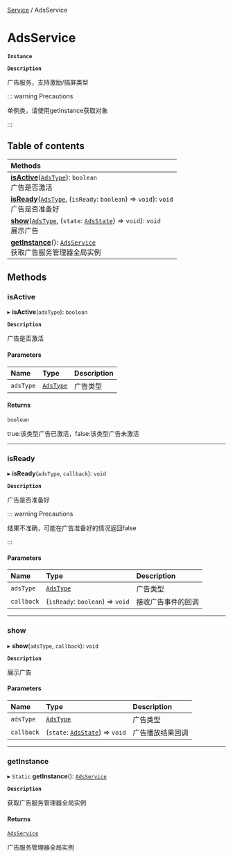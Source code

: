 [Service](../modules/Service.Service.md) / AdsService

# AdsService <Badge type="tip" text="Class" /> 

**`Instance`**

**`Description`**

广告服务，支持激励/插屏类型

::: warning Precautions

单例类，请使用getInstance获取对象

:::

## Table of contents

| Methods |
| :-----|
| **[isActive](Service.AdsService.md#isactive)**([`AdsType`](../enums/Service.AdsType.md)): `boolean` <br> 广告是否激活|
| **[isReady](Service.AdsService.md#isready)**([`AdsType`](../enums/Service.AdsType.md), (`isReady`: `boolean`) => `void`): `void` <br> 广告是否准备好|
| **[show](Service.AdsService.md#show)**([`AdsType`](../enums/Service.AdsType.md), (`state`: [`AdsState`](../enums/Service.AdsState.md)) => `void`): `void` <br> 展示广告|
| **[getInstance](Service.AdsService.md#getinstance)**(): [`AdsService`](Service.AdsService.md) <br> 获取广告服务管理器全局实例|

## Methods

### isActive  

▸ **isActive**(`adsType`): `boolean` <Badge type="tip" text="other" />

**`Description`**

广告是否激活


#### Parameters

| Name | Type | Description |
| :------ | :------ | :------ |
| `adsType` | [`AdsType`](../enums/Service.AdsType.md) |  广告类型 |

#### Returns

`boolean`

true:该类型广告已激活，false:该类型广告未激活

___

### isReady  

▸ **isReady**(`adsType`, `callback`): `void` <Badge type="tip" text="other" />

**`Description`**

广告是否准备好


::: warning Precautions

结果不准确，可能在广告准备好的情况返回false

:::

#### Parameters

| Name | Type | Description |
| :------ | :------ | :------ |
| `adsType` | [`AdsType`](../enums/Service.AdsType.md) |  广告类型 |
| `callback` | (`isReady`: `boolean`) => `void` |  接收广告事件的回调 |


___

### show  

▸ **show**(`adsType`, `callback`): `void` <Badge type="tip" text="other" />

**`Description`**

展示广告


#### Parameters

| Name | Type | Description |
| :------ | :------ | :------ |
| `adsType` | [`AdsType`](../enums/Service.AdsType.md) |  广告类型 |
| `callback` | (`state`: [`AdsState`](../enums/Service.AdsState.md)) => `void` |  广告播放结果回调 |


___

### getInstance  

▸ `Static` **getInstance**(): [`AdsService`](Service.AdsService.md) <Badge type="tip" text="other" />

**`Description`**

获取广告服务管理器全局实例


#### Returns

[`AdsService`](Service.AdsService.md)

广告服务管理器全局实例
